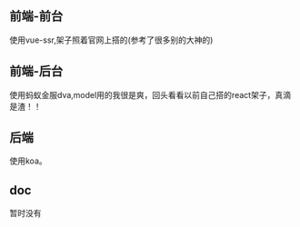 ## 前端-前台
使用vue-ssr,架子照着官网上搭的(参考了很多别的大神的)

## 前端-后台
使用蚂蚁金服dva,model用的我很是爽，回头看看以前自己搭的react架子，真滴是渣！！

## 后端
使用koa。

## doc
暂时没有

